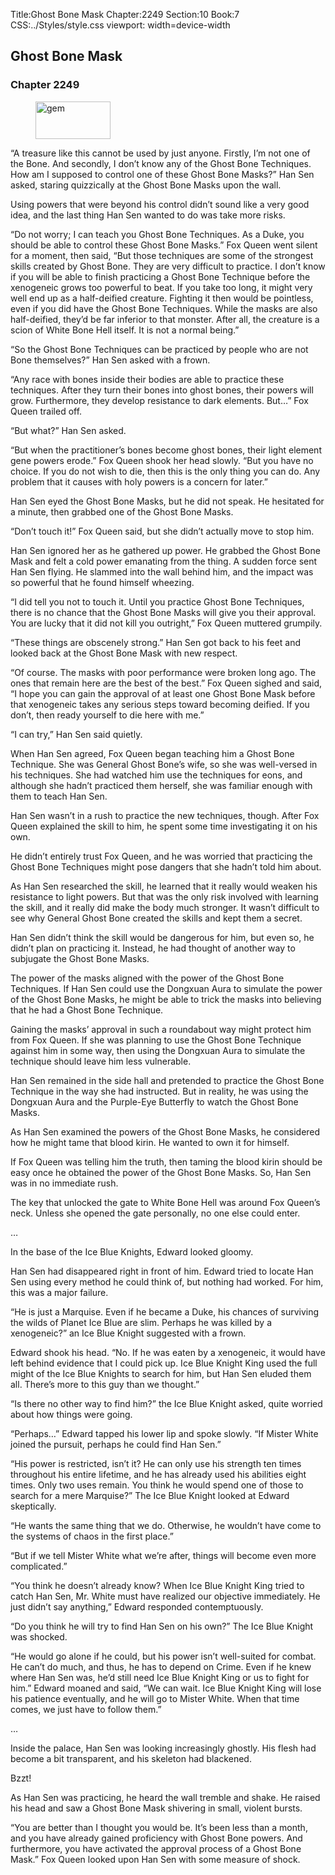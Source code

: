 Title:Ghost Bone Mask 
Chapter:2249 
Section:10 
Book:7 
CSS:../Styles/style.css 
viewport: width=device-width
  
## Ghost Bone Mask
### Chapter 2249
  
<figure>
	<img src="../Images/gem.gif" alt="gem" id="gem" width="120" height="60" />
</figure>
  

  
“A treasure like this cannot be used by just anyone. Firstly, I’m not one of the Bone. And secondly, I don’t know any of the Ghost Bone Techniques. How am I supposed to control one of these Ghost Bone Masks?” Han Sen asked, staring quizzically at the Ghost Bone Masks upon the wall.

Using powers that were beyond his control didn’t sound like a very good idea, and the last thing Han Sen wanted to do was take more risks.

“Do not worry; I can teach you Ghost Bone Techniques. As a Duke, you should be able to control these Ghost Bone Masks.” Fox Queen went silent for a moment, then said, “But those techniques are some of the strongest skills created by Ghost Bone. They are very difficult to practice. I don’t know if you will be able to finish practicing a Ghost Bone Technique before the xenogeneic grows too powerful to beat. If you take too long, it might very well end up as a half-deified creature. Fighting it then would be pointless, even if you did have the Ghost Bone Techniques. While the masks are also half-deified, they’d be far inferior to that monster. After all, the creature is a scion of White Bone Hell itself. It is not a normal being.”

“So the Ghost Bone Techniques can be practiced by people who are not Bone themselves?” Han Sen asked with a frown.

“Any race with bones inside their bodies are able to practice these techniques. After they turn their bones into ghost bones, their powers will grow. Furthermore, they develop resistance to dark elements. But…” Fox Queen trailed off.

“But what?” Han Sen asked.

“But when the practitioner’s bones become ghost bones, their light element gene powers erode.” Fox Queen shook her head slowly. “But you have no choice. If you do not wish to die, then this is the only thing you can do. Any problem that it causes with holy powers is a concern for later.”

Han Sen eyed the Ghost Bone Masks, but he did not speak. He hesitated for a minute, then grabbed one of the Ghost Bone Masks.

“Don’t touch it!” Fox Queen said, but she didn’t actually move to stop him.

Han Sen ignored her as he gathered up power. He grabbed the Ghost Bone Mask and felt a cold power emanating from the thing. A sudden force sent Han Sen flying. He slammed into the wall behind him, and the impact was so powerful that he found himself wheezing.

“I did tell you not to touch it. Until you practice Ghost Bone Techniques, there is no chance that the Ghost Bone Masks will give you their approval. You are lucky that it did not kill you outright,” Fox Queen muttered grumpily.

“These things are obscenely strong.” Han Sen got back to his feet and looked back at the Ghost Bone Mask with new respect.

“Of course. The masks with poor performance were broken long ago. The ones that remain here are the best of the best.” Fox Queen sighed and said, “I hope you can gain the approval of at least one Ghost Bone Mask before that xenogeneic takes any serious steps toward becoming deified. If you don’t, then ready yourself to die here with me.”

“I can try,” Han Sen said quietly.

When Han Sen agreed, Fox Queen began teaching him a Ghost Bone Technique. She was General Ghost Bone’s wife, so she was well-versed in his techniques. She had watched him use the techniques for eons, and although she hadn’t practiced them herself, she was familiar enough with them to teach Han Sen.

Han Sen wasn’t in a rush to practice the new techniques, though. After Fox Queen explained the skill to him, he spent some time investigating it on his own.

He didn’t entirely trust Fox Queen, and he was worried that practicing the Ghost Bone Techniques might pose dangers that she hadn’t told him about.

As Han Sen researched the skill, he learned that it really would weaken his resistance to light powers. But that was the only risk involved with learning the skill, and it really did make the body much stronger. It wasn’t difficult to see why General Ghost Bone created the skills and kept them a secret.

Han Sen didn’t think the skill would be dangerous for him, but even so, he didn’t plan on practicing it. Instead, he had thought of another way to subjugate the Ghost Bone Masks.

The power of the masks aligned with the power of the Ghost Bone Techniques. If Han Sen could use the Dongxuan Aura to simulate the power of the Ghost Bone Masks, he might be able to trick the masks into believing that he had a Ghost Bone Technique.

Gaining the masks’ approval in such a roundabout way might protect him from Fox Queen. If she was planning to use the Ghost Bone Technique against him in some way, then using the Dongxuan Aura to simulate the technique should leave him less vulnerable.

Han Sen remained in the side hall and pretended to practice the Ghost Bone Technique in the way she had instructed. But in reality, he was using the Dongxuan Aura and the Purple-Eye Butterfly to watch the Ghost Bone Masks.

As Han Sen examined the powers of the Ghost Bone Masks, he considered how he might tame that blood kirin. He wanted to own it for himself.

If Fox Queen was telling him the truth, then taming the blood kirin should be easy once he obtained the power of the Ghost Bone Masks. So, Han Sen was in no immediate rush.

The key that unlocked the gate to White Bone Hell was around Fox Queen’s neck. Unless she opened the gate personally, no one else could enter.

…

In the base of the Ice Blue Knights, Edward looked gloomy.

Han Sen had disappeared right in front of him. Edward tried to locate Han Sen using every method he could think of, but nothing had worked. For him, this was a major failure.

“He is just a Marquise. Even if he became a Duke, his chances of surviving the wilds of Planet Ice Blue are slim. Perhaps he was killed by a xenogeneic?” an Ice Blue Knight suggested with a frown.

Edward shook his head. “No. If he was eaten by a xenogeneic, it would have left behind evidence that I could pick up. Ice Blue Knight King used the full might of the Ice Blue Knights to search for him, but Han Sen eluded them all. There’s more to this guy than we thought.”

“Is there no other way to find him?” the Ice Blue Knight asked, quite worried about how things were going.

“Perhaps…” Edward tapped his lower lip and spoke slowly. “If Mister White joined the pursuit, perhaps he could find Han Sen.”

“His power is restricted, isn’t it? He can only use his strength ten times throughout his entire lifetime, and he has already used his abilities eight times. Only two uses remain. You think he would spend one of those to search for a mere Marquise?” The Ice Blue Knight looked at Edward skeptically.

“He wants the same thing that we do. Otherwise, he wouldn’t have come to the systems of chaos in the first place.”

“But if we tell Mister White what we’re after, things will become even more complicated.”

“You think he doesn’t already know? When Ice Blue Knight King tried to catch Han Sen, Mr. White must have realized our objective immediately. He just didn’t say anything,” Edward responded contemptuously.

“Do you think he will try to find Han Sen on his own?” The Ice Blue Knight was shocked.

“He would go alone if he could, but his power isn’t well-suited for combat. He can’t do much, and thus, he has to depend on Crime. Even if he knew where Han Sen was, he’d still need Ice Blue Knight King or us to fight for him.” Edward moaned and said, “We can wait. Ice Blue Knight King will lose his patience eventually, and he will go to Mister White. When that time comes, we just have to follow them.”

…

Inside the palace, Han Sen was looking increasingly ghostly. His flesh had become a bit transparent, and his skeleton had blackened.

Bzzt!

As Han Sen was practicing, he heard the wall tremble and shake. He raised his head and saw a Ghost Bone Mask shivering in small, violent bursts.

“You are better than I thought you would be. It’s been less than a month, and you have already gained proficiency with Ghost Bone powers. And furthermore, you have activated the approval process of a Ghost Bone Mask.” Fox Queen looked upon Han Sen with some measure of shock.